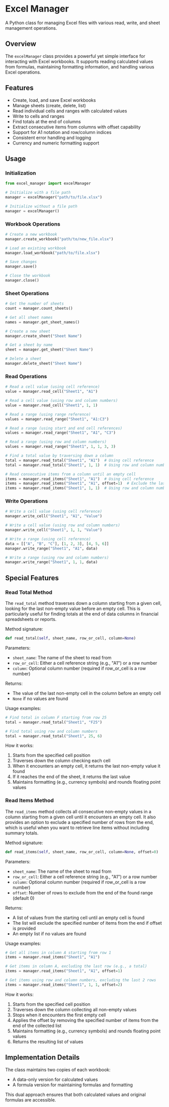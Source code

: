 # Excel Manager

A Python class for managing Excel files with various read, write, and sheet management operations.

## Overview

The `excelManager` class provides a powerful yet simple interface for interacting with Excel workbooks. It supports reading calculated values from formulas, maintaining formatting information, and handling various Excel operations.

## Features

- Create, load, and save Excel workbooks
- Manage sheets (create, delete, list)
- Read individual cells and ranges with calculated values
- Write to cells and ranges
- Find totals at the end of columns 
- Extract consecutive items from columns with offset capability
- Support for A1 notation and row/column indices
- Consistent error handling and logging
- Currency and numeric formatting support

## Usage

### Initialization

```python
from excel_manager import excelManager

# Initialize with a file path
manager = excelManager("path/to/file.xlsx")

# Initialize without a file path
manager = excelManager()
```

### Workbook Operations

```python
# Create a new workbook
manager.create_workbook("path/to/new_file.xlsx")

# Load an existing workbook
manager.load_workbook("path/to/file.xlsx")

# Save changes
manager.save()

# Close the workbook
manager.close()
```

### Sheet Operations

```python
# Get the number of sheets
count = manager.count_sheets()

# Get all sheet names
names = manager.get_sheet_names()

# Create a new sheet
manager.create_sheet("Sheet Name")

# Get a sheet by name
sheet = manager.get_sheet("Sheet Name")

# Delete a sheet
manager.delete_sheet("Sheet Name")
```

### Read Operations

```python
# Read a cell value (using cell reference)
value = manager.read_cell("Sheet1", "A1")

# Read a cell value (using row and column numbers)
value = manager.read_cell("Sheet1", 1, 1)

# Read a range (using range reference)
values = manager.read_range("Sheet1", "A1:C3")

# Read a range (using start and end cell references)
values = manager.read_range("Sheet1", "A1", "C3")

# Read a range (using row and column numbers)
values = manager.read_range("Sheet1", 1, 1, 3, 3)

# Find a total value by traversing down a column
total = manager.read_total("Sheet1", "A1")  # Using cell reference
total = manager.read_total("Sheet1", 1, 1)  # Using row and column numbers

# Read consecutive items from a column until an empty cell
items = manager.read_items("Sheet1", "A1")  # Using cell reference
items = manager.read_items("Sheet1", "A1", offset=1)  # Exclude the last item (total)
items = manager.read_items("Sheet1", 1, 1)  # Using row and column numbers
```

### Write Operations

```python
# Write a cell value (using cell reference)
manager.write_cell("Sheet1", "A1", "Value")

# Write a cell value (using row and column numbers)
manager.write_cell("Sheet1", 1, 1, "Value")

# Write a range (using cell reference)
data = [["A", "B", "C"], [1, 2, 3], [4, 5, 6]]
manager.write_range("Sheet1", "A1", data)

# Write a range (using row and column numbers)
manager.write_range("Sheet1", 1, 1, data)
```

## Special Features

### Read Total Method

The `read_total` method traverses down a column starting from a given cell, looking for the last non-empty value before an empty cell. This is particularly useful for finding totals at the end of data columns in financial spreadsheets or reports.

Method signature:
```python
def read_total(self, sheet_name, row_or_cell, column=None)
```

Parameters:
- `sheet_name`: The name of the sheet to read from
- `row_or_cell`: Either a cell reference string (e.g., "A1") or a row number
- `column`: Optional column number (required if row_or_cell is a row number)

Returns:
- The value of the last non-empty cell in the column before an empty cell
- `None` if no values are found

Usage examples:
```python
# Find total in column F starting from row 25
total = manager.read_total("Sheet1", "F25")

# Find total using row and column numbers
total = manager.read_total("Sheet1", 25, 6)
```

How it works:
1. Starts from the specified cell position
2. Traverses down the column checking each cell
3. When it encounters an empty cell, it returns the last non-empty value it found
4. If it reaches the end of the sheet, it returns the last value
5. Maintains formatting (e.g., currency symbols) and rounds floating point values

### Read Items Method

The `read_items` method collects all consecutive non-empty values in a column starting from a given cell until it encounters an empty cell. It also provides an option to exclude a specified number of rows from the end, which is useful when you want to retrieve line items without including summary totals.

Method signature:
```python
def read_items(self, sheet_name, row_or_cell, column=None, offset=0)
```

Parameters:
- `sheet_name`: The name of the sheet to read from
- `row_or_cell`: Either a cell reference string (e.g., "A1") or a row number
- `column`: Optional column number (required if row_or_cell is a row number)
- `offset`: Number of rows to exclude from the end of the found range (default 0)

Returns:
- A list of values from the starting cell until an empty cell is found
- The list will exclude the specified number of items from the end if offset is provided
- An empty list if no values are found

Usage examples:
```python
# Get all items in column A starting from row 1
items = manager.read_items("Sheet1", "A1")

# Get items in column A, excluding the last row (e.g., a total)
items = manager.read_items("Sheet1", "A1", offset=1)

# Get items using row and column numbers, excluding the last 2 rows
items = manager.read_items("Sheet1", 1, 1, offset=2)
```

How it works:
1. Starts from the specified cell position
2. Traverses down the column collecting all non-empty values
3. Stops when it encounters the first empty cell
4. Applies the offset by removing the specified number of items from the end of the collected list
5. Maintains formatting (e.g., currency symbols) and rounds floating point values
6. Returns the resulting list of values

## Implementation Details

The class maintains two copies of each workbook:
- A data-only version for calculated values
- A formula version for maintaining formulas and formatting

This dual approach ensures that both calculated values and original formulas are accessible.